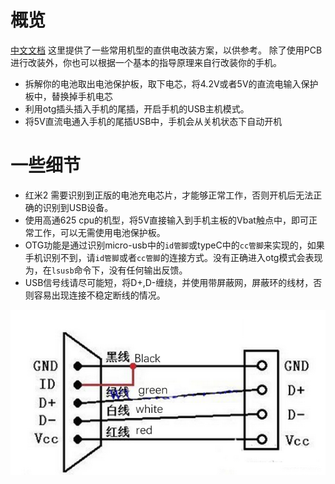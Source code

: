 # 概览
[中文文档](./README_CN.md)
这里提供了一些常用机型的直供电改装方案，以供参考。
除了使用PCB进行改装外，你也可以根据一个基本的指导原理来自行改装你的手机。

- 拆解你的电池取出电池保护板，取下电芯，将4.2V或者5V的直流电输入保护板中，替换掉手机电芯
- 利用otg插头插入手机的尾插，开启手机的USB主机模式。
- 将5V直流电通入手机的尾插USB中，手机会从关机状态下自动开机

# 一些细节
- 红米2 需要识别到正版的电池充电芯片，才能够正常工作，否则开机后无法正确的识别到USB设备。
- 使用高通625 cpu的机型，将5V直接输入到手机主板的Vbat触点中，即可正常工作，可以无需使用电池保护板。
- OTG功能是通过识别micro-usb中的`id管脚`或typeC中的`cc管脚`来实现的，如果手机识别不到，请`id管脚`或者`cc管脚`的连接方式。没有正确进入otg模式会表现为，在`lsusb`命令下，没有任何输出反馈。
- USB信号线请尽可能短，将D+,D-缠绕，并使用带屏蔽网，屏蔽环的线材，否则容易出现连接不稳定断线的情况。

![otg](./otg.png)